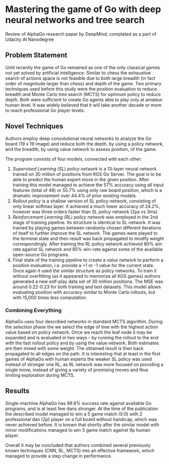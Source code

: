 # Mastering the game of Go with deep neural networks and tree search
Review of AlphaGo research paper by DeepMind, completed as a part of
Udacity AI Nanodegree

## Problem Statement
Until recently the game of Go remained as one of the only classical games not yet solved by artificial intelligence. Similar to chess the exhaustive search of actions space is not feasible due to both large breadth (in fact order of magnitude larger than chess) and depth of the game. Two primary techniques used before this study were the position evaluation to reduce breadth and Monte Carlo tree search (MCTS) for optimum policy to reduce depth. Both were sufficient to create Go agents able to play only at amateur human level. It was widely believed that it will take another decade or more to reach professional Go player levels.

## Novel Techniques
Authors employ deep convolutional neural networks to analyze the Go board (19 x 19 image) and reduce both the depth, by using a policy network, and the breadth, by using value network to assess position, of the game.

The program consists of four models, connected with each other:
1. _Supervised Learning (SL) policy network_ is a 13-layer neural network trained on 30 million of positions from KGS Go Server. The goal is to be able to predict the human expert move in the given position. After training this model managed to achieve the 57% accuracy using all input features (total of 48) or 55.7% using only raw board position, which is a dramatic improvement over 44.4% of prior existing models.
2. _Rollout policy_ is a shallow version of SL policy network, consisting of only linear softmax layer. It achieved a much lower accuracy of 24.2%, however was three orders faster than SL policy network (2&mu;s vs 3ms)
3. _Reinforcement Learning (RL) policy network_ was employed in the 2nd stage of training pipeline. Its structure is identical to SL network. It was trained by playing games between randomly chosen different iterations of itself to further improve the SL network. The games were played to the terminal state and then result was back propagated to modify weight correspondingly. After training the RL policy network achieved 80% win rate against SL network and 85% win-rate against some of the available open-source Go programs.
4. Final state of the training pipeline to create a _value network_ to perform a position evaluation, i.e. provide a +1 or -1 value for the current state. Once again it used the similar structure as policy networks. To train it without overfitting (as it appeared to memorize all KGS games) authors generated a new self-play data set of 30 million positions. The MSE was around 0.22-0.23 for both training and test datasets. This model allows evaluating position with accuracy similar to Monte Carlo rollouts, but with 15,000 times less computation.

### Combining Everything
AlphaGo uses four described networks in standard MCTS algorithm. During the _selection_ phase the we select the edge of tree with the highest action value based on policy network. Once we reach the leaf node it may be expanded and is evaluated in two ways - by running the rollout to the end with the fast rollout policy and by using the value network. Both estimates are then mixed with some weight. The obtained result is then back propagated to all edges on the path. It is interesting that at least in the first games of AlphaGo with human experts the weaker SL policy was used instead of stronger one RL, as RL network was more focused on providing a single move, instead of giving a variety of promising moves and thus limiting exploration during MCTS.

## Results
Single-machine AlphaGo has 99.8% success rate against available Go programs, and is at least few dans stronger. At the time of the publication the described model managed to win a 5 game match (5:0) with 2 professional dan (2p) player on a full board without handicap, which was never achieved before. It is known that shortly after the similar model with minor modifications managed to win 5 game match against 9p human player.

Overall it may be concluded that authors combined several previously known techniques (CNN, RL, MCTS) into an effective framework, which managed to provide a step change in performance.
